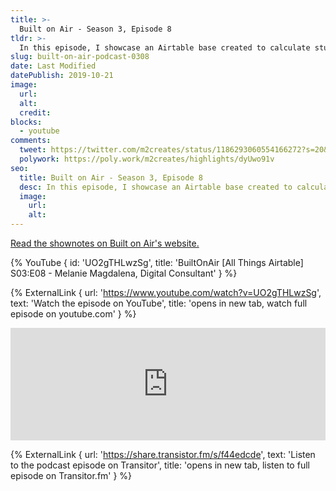 ```yaml
---
title: >-
  Built on Air - Season 3, Episode 8
tldr: >-
  In this episode, I showcase an Airtable base created to calculate student assessment scores; and detail how I get data in the right spots.
slug: built-on-air-podcast-0308
date: Last Modified
datePublish: 2019-10-21
image:
  url:
  alt: 
  credit: 
blocks: 
  - youtube
comments:
  tweet: https://twitter.com/m2creates/status/1186293060554166272?s=20&t=xY0Rxt_STAuaJNZ29cCtAQ
  polywork: https://poly.work/m2creates/highlights/dyUwo91v
seo:
  title: Built on Air - Season 3, Episode 8
  desc: In this episode, I showcase an Airtable base created to calculate student assessment scores; and detail how I get data in the right spots.
  image:
    url:
    alt:
---
```


[Read the shownotes on Built on Air's website.](https://builtonair.com/builtonair-s03e08-melanie-magdalena-digital-consultant/)

{% YouTube { id: 'UO2gTHLwzSg', title: 'BuiltOnAir [All Things Airtable] S03:E08 - Melanie Magdalena, Digital Consultant' } %}

{% ExternalLink { url: 'https://www.youtube.com/watch?v=UO2gTHLwzSg', text: 'Watch the episode on YouTube', title: 'opens in new tab, watch full episode on youtube.com' } %}

<iframe width="100%" height="180" frameborder="no" scrolling="no" seamless src="https://share.transistor.fm/e/f44edcde"></iframe>

{% ExternalLink { url: 'https://share.transistor.fm/s/f44edcde', text: 'Listen to the podcast episode on Transitor', title: 'opens in new tab, listen to full episode on Transitor.fm' } %}

